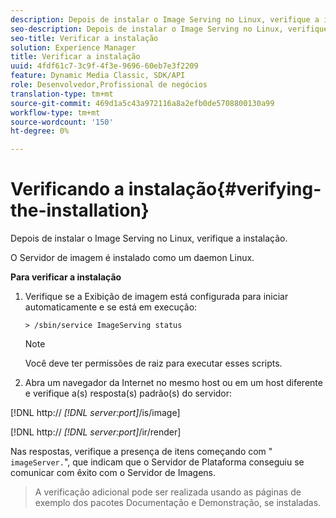 ```yaml
---
description: Depois de instalar o Image Serving no Linux, verifique a instalação.
seo-description: Depois de instalar o Image Serving no Linux, verifique a instalação.
seo-title: Verificar a instalação
solution: Experience Manager
title: Verificar a instalação
uuid: 4fdf61c7-3c9f-4f3e-9696-60eb7e3f2209
feature: Dynamic Media Classic, SDK/API
role: Desenvolvedor,Profissional de negócios
translation-type: tm+mt
source-git-commit: 469d1a5c43a972116a8a2efb0de5708800130a99
workflow-type: tm+mt
source-wordcount: '150'
ht-degree: 0%

---
```



# Verificando a instalação{#verifying-the-installation}

Depois de instalar o Image Serving no Linux, verifique a instalação.

O Servidor de imagem é instalado como um daemon Linux.

**Para verificar a instalação**

1. Verifique se a Exibição de imagem está configurada para iniciar automaticamente e se está em execução:

   `> /sbin/service ImageServing status`

   >[!NOTE]
   >
   >Você deve ter permissões de raiz para executar esses scripts.

1. Abra um navegador da Internet no mesmo host ou em um host diferente e verifique a(s) resposta(s) padrão(s) do servidor:

[!DNL http:// *[!DNL server:port]*/is/image]

[!DNL http:// *[!DNL server:port]*/ir/render]

Nas respostas, verifique a presença de itens começando com &quot; `imageServer.`&quot;, que indicam que o Servidor de Plataforma conseguiu se comunicar com êxito com o Servidor de Imagens.
>A verificação adicional pode ser realizada usando as páginas de exemplo dos pacotes Documentação e Demonstração, se instaladas.

